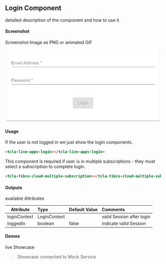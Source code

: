 ## Login Component
detailed description of the component and how to use it

#### Screenshot
Screenshot Image as PNG or animated GIF

![alt-text](Login.png "Image")

#### Usage
If the user is not logged in we just show the login components.
```html
<tcla-live-apps-login></tcla-live-apps-login>
```

This component is required if user is in multiple subscriptions - they must select a subscription to complete login.
```html
<tcla-tibco-cloud-multiple-subscription></tcla-tibco-cloud-multiple-subscription>
```

#### Outputs
available Attributes

| Attribute       | Type            | Default Value | Comments                  |
| --------------- |:--------------- |:------------- |:------------------------- |
| loginContext    | LoginContext    |               | valid Session after login |
| loggedIn        | boolean         | false         | indicate valid Session    |

#### Demos
live Showcase

<tcla-live-apps-login></tcla-live-apps-login>
<script type="text/javascript" src="http://host/cust-component/cust-element.js"></script>

> Showcase connected to Mock Service
